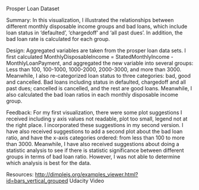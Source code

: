 Prosper Loan Dataset

Summary:
In this visualization, I illustrated the relationships between different monthly disposable income groups and bad loans, which include loan status in ‘defaulted’, ‘chargedoff’ and ‘all past dues’. In addition, the bad loan rate is calculated for each group.

Design:
Aggregated variables are taken from the prosper loan data sets. I first calculated MonthlyDisposableIncome = StatedMonthlyIncome - MonthlyLoanPayment, and aggregated the new variable into several groups: Less than 100, 100-1000, 1000-2000, 2000-3000, and more than 3000. Meanwhile, I also re-categorized loan status to three categories: bad, good and cancelled. Bad loans including status in defaulted, chargedoff and all past dues; cancelled is cancelled, and the rest are good loans. Meanwhile, I also calculated the bad loan ratios in each monthly disposable income group.

Feedback:
For my first visualization, there were some plot suggestions I received including y axis values not readable, plot too small, legend not at the right place. I incorporated these suggestions in my second version. I have also received suggestions to add a second plot about the bad loan ratio, and have the x-axis categories ordered: from less than 100 to more than 3000.
Meanwhile, I have also received suggestions about doing a statistic analysis to see if there is statistic significance between different groups in terms of bad loan ratio. However, I was not able to determine which analysis is best for the data.


Resources:
http://dimplejs.org/examples_viewer.html?id=bars_vertical_grouped
Udacity Video
